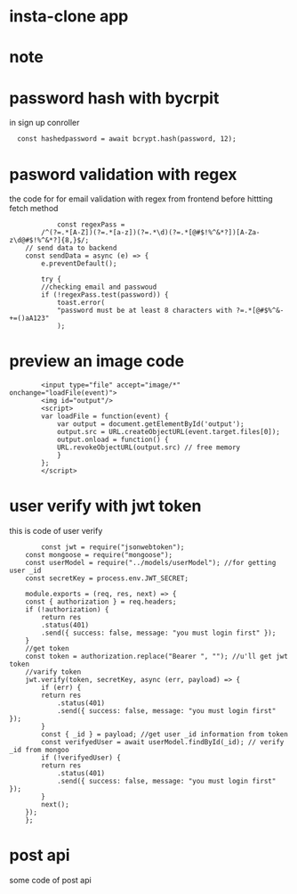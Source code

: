 # insta-clone app

# <h1>note </h1>

# password hash with bycrpit

in sign up conroller

      const hashedpassword = await bcrypt.hash(password, 12);

# pasword validation with regex

the code for for email validation with regex from frontend before hittting fetch method

                const regexPass =
            /^(?=.*[A-Z])(?=.*[a-z])(?=.*\d)(?=.*[@#$!%^&*?])[A-Za-z\d@#$!%^&*?]{8,}$/;
        // send data to backend
        const sendData = async (e) => {
            e.preventDefault();

            try {
            //checking email and passwoud
            if (!regexPass.test(password)) {
                toast.error(
                "password must be at least 8 characters with ?=.*[@#$%^&-+=()aA123"
                );

# preview an image code

            <input type="file" accept="image/*" onchange="loadFile(event)">
            <img id="output"/>
            <script>
            var loadFile = function(event) {
                var output = document.getElementById('output');
                output.src = URL.createObjectURL(event.target.files[0]);
                output.onload = function() {
                URL.revokeObjectURL(output.src) // free memory
                }
            };
            </script>

# user verify with jwt token

this is code of user verify

            const jwt = require("jsonwebtoken");
        const mongoose = require("mongoose");
        const userModel = require("../models/userModel"); //for getting user _id
        const secretKey = process.env.JWT_SECRET;

        module.exports = (req, res, next) => {
        const { authorization } = req.headers;
        if (!authorization) {
            return res
            .status(401)
            .send({ success: false, message: "you must login first" });
        }
        //get token
        const token = authorization.replace("Bearer ", ""); //u'll get jwt token
        //varify token
        jwt.verify(token, secretKey, async (err, payload) => {
            if (err) {
            return res
                .status(401)
                .send({ success: false, message: "you must login first" });
            }
            const { _id } = payload; //get user _id information from token
            const verifyedUser = await userModel.findById(_id); // verify _id from mongoo
            if (!verifyedUser) {
            return res
                .status(401)
                .send({ success: false, message: "you must login first" });
            }
            next();
        });
        };

# post api

some code of post api
